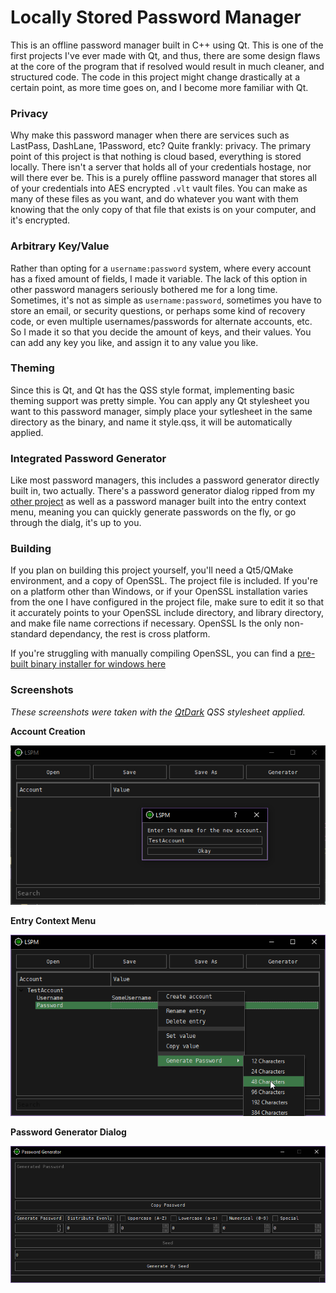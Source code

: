 # Locally Stored Password Manager
This is an offline password manager built in C++ using Qt. This is one of the first projects I've ever made with Qt, and thus, there are some design flaws at the core of the program that if resolved would result in much cleaner, and structured code. The code in this project might change drastically at a certain point, as more time goes on, and I become more familiar with Qt.

### Privacy
Why make this password manager when there are services such as LastPass, DashLane, 1Password, etc? Quite frankly: privacy. The primary point of this project is that nothing is cloud based, everything is stored locally. There isn't a server that holds all of your credentials hostage, nor will there ever be. This is a purely offline password manager that stores all of your credentials into AES encrypted `.vlt` vault files. You can make as many of these files as you want, and do whatever you want with them knowing that the only copy of that file that exists is on your computer, and it's encrypted. 

### Arbitrary Key/Value
Rather than opting for a `username:password` system, where every account has a fixed amount of fields, I made it variable. The lack of this option in other password managers seriously bothered me for a long time. Sometimes, it's not as simple as `username:password`, sometimes you have to store an email, or security questions, or perhaps some kind of recovery code, or even multiple usernames/passwords for alternate accounts, etc. So I made it so that you decide the amount of keys, and their values. You can add any key you like, and assign it to any value you like. 

### Theming 
Since this is Qt, and Qt has the QSS style format, implementing basic theming support was pretty simple. You can apply any Qt stylesheet you want to this password manager, simply place your sytlesheet in the same directory as the binary, and name it style.qss, it will be automatically applied.

### Integrated Password Generator
Like most password managers, this includes a password generator directly built in, two actually. There's a password generator dialog ripped from my [other project](https://github.com/Shayna-x02/Password-Generator) as well as a password manager built into the entry context menu, meaning you can quickly generate passwords on the fly, or go through the dialg, it's up to you.

### Building
If you plan on building this project yourself, you'll need a Qt5/QMake environment, and a copy of OpenSSL. The project file is included. If you're on a platform other than Windows, or if your OpenSSL installation varies from the one I have configured in the project file, make sure to edit it so that it accurately points to your OpenSSL include directory, and library directory, and make file name corrections if necessary. OpenSSL Is the only non-standard dependancy, the rest is cross platform. 

If you're struggling with manually compiling OpenSSL, you can find a [pre-built binary installer for windows here](https://slproweb.com/products/Win32OpenSSL.html)


### Screenshots
_These screenshots were taken with the [QtDark](https://github.com/EClaesson/QTDark) QSS stylesheet applied._

**Account Creation**

![](screenshots/1.png?raw=true)

**Entry Context Menu**

![](screenshots/2.png?raw=true)

**Password Generator Dialog**

![](screenshots/3.png?raw=true)

